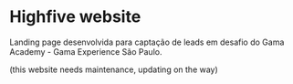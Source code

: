 # Highfive website
Landing page desenvolvida para captação de leads em desafio do Gama Academy - Gama Experience São Paulo. 


(this website needs maintenance, updating on the way)
